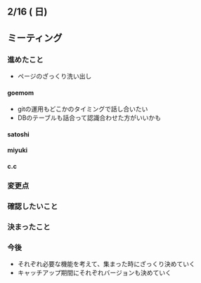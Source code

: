 ## 2/16 ( 日)   

## ミーティング  

### 進めたこと  
- ページのざっくり洗い出し

#### goemom
- gitの運用もどこかのタイミングで話し合いたい
- DBのテーブルも話合って認識合わせた方がいいかも

#### satoshi 
#### miyuki 
#### c.c 

### 変更点
### 確認したいこと  
### 決まったこと　　

### 今後
- それぞれ必要な機能を考えて、集まった時にざっくり決めていく
- キャッチアップ期間にそれぞれバージョンも決めていく
